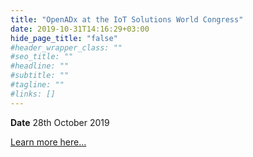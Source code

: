 ```yaml
---
title: "OpenADx at the IoT Solutions World Congress"
date: 2019-10-31T14:16:29+03:00
hide_page_title: "false"
#header_wrapper_class: ""
#seo_title: ""
#headline: ""
#subtitle: ""
#tagline: ""
#links: []
---
```


**Date** 28th October 2019

[Learn more here...](https://www.iotsworldcongress.com/)